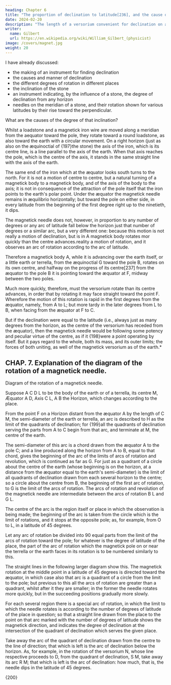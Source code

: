 ```yaml
---
heading: Chapter 6
title: "The proportion of declination to latitude[236], and the cause of it"
date: 2024-02-20
description: "The length of a versorium convenient for declination on a terrella"
writer:
  name: Gilbert
  url: https://en.wikipedia.org/wiki/William_Gilbert_(physicist)
image: /covers/magnet.jpg
weight: 20
---
```



I have already discussed:
- the making of an instrument for finding declination
- the causes and manner of declination
- the different degrees of rotation in different places
- the inclination of the stone
- an instrument indicating, by the influence of a stone, the degree of declination from any horizon 
- needles on the meridian of a stone, and their rotation shown for various latitudes by their rise toward the perpendicular. 


What are the causes of the degree of that inclination?

Whilst a loadstone and a magnetick iron wire are moved along a meridian from the aequator toward the pole, they rotate toward a round loadstone, as also toward the earth with a circular movement. On a right horizon (just as also on the æquinoctial of {197}the stone) the axis of the iron, which is its centre line, is a line parallel to the axis of the earth. When that axis reaches the pole, which is the centre of the axis, it stands in the same straight line with the axis of the earth. 

The same end of the iron which at the æquator looks south turns to the north. For it is not a motion of centre to centre, but a natural turning of a magnetick body to a magnetick body, and of the axis of the body to the axis; it is not in consequence of the attraction of the pole itself that the iron points to the earth's polar point. Under the æquator the magnetick needle remains in æquilibrio horizontally; but toward the pole on either side, in every latitude from the beginning of the first degree right up to the ninetieth, it dips. 

The magnetick needle does not, however, in proportion to any number of degrees or any arc of latitude fall below the horizon just that number of degrees or a similar arc, but a very different one: because this motion is not really a motion of declination, but is in A magnetick body rotates mor quickly than the centre advances.reality a motion of rotation, and it observes an arc of rotation according to the arc of latitude. 

Therefore a magnetick body A, while it is advancing over the earth itself, or a little earth or terrella, from the æquinoctial G toward the pole B, rotates on its own centre, and halfway on the progress of its centre[237] from the æquator to the pole B it is pointing toward the æquator at F, midway between the two poles. 

Much more quickly, therefore, must the versorium rotate than its centre advances, in order that by rotating it may face straight toward the point F. Wherefore the motion of this rotation is rapid in the first degrees from the æquator, namely, from A to L; but more tardy in the later degrees from L to B, when facing from the æquator at F to C. 

But if the declination were equal to the latitude (i.e., always just as many degrees from the horizon, as the centre of the versorium has receded from the æquator), then the magnetick needle would be following some potency and peculiar virtue of the centre, as if it {198}were a point operating by itself. But it pays regard to the whole, both its mass, and its outer limits; the forces of both uniting, as well of the magnetick versorium as of the earth.*



## CHAP. 7. Explanation of the diagram of the rotation of a magnetick needle.

Diagram of the rotation of a magnetick needle.

Suppose A C D L to be the body of the earth or of a terrella, its centre M, Æquator A D, Axis C L, A B the Horizon, which changes according to the place. 

From the point F on a Horizon distant from the æquator A by the length of C M, the semi-diameter of the earth or terrella, an arc is described to H as the limit of the quadrants of declination; for {199}all the quadrants of declination serving the parts from A to C begin from that arc, and terminate at M, the centre of the earth. 

The semi-diameter of this arc is a chord drawn from the æquator A to the pole C; and a line produced along the horizon from A to B, equal to that chord, gives the beginning of the arc of the limits of arcs of rotation and revolution, which is continued as far as G. For just as a quadrant of a circle about the centre of the earth (whose beginning is on the horizon, at a distance from the æquator equal to the earth's semi-diameter) is the limit of all quadrants of declination drawn from each several horizon to the centre; so a circle about the centre from B, the beginning of the first arc of rotation, to G is the limit of the arcs of rotation. The arcs of rotation and revolution of the magnetick needle are intermediate between the arcs of rotation B L and G L. 

The centre of the arc is the region itself or place in which the observation is being made; the beginning of the arc is taken from the circle which is the limit of rotations, and it stops at the opposite pole; as, for example, from O to L, in a latitude of 45 degrees. 

Let any arc of rotation be divided into 90 equal parts from the limit of the arcs of rotation toward the pole; for whatever is the degree of latitude of the place, the part of the arc of rotation which the magnetick pole on or near the terrella or the earth faces in its rotation is to be numbered similarly to this. 

The straight lines in the following larger diagram show this. The magnetick rotation at the middle point in a latitude of 45 degrees is directed toward the æquator, in which case also that arc is a quadrant of a circle from the limit to the pole; but previous to this all the arcs of rotation are greater than a quadrant, whilst after it they are smaller; in the former the needle rotates more quickly, but in the succeeding positions gradually more slowly. 

For each several region there is a special arc of rotation, in which the limit to which the needle rotates is according to the number of degrees of latitude of the place in question; so that a straight line drawn from the place to the point on that arc marked with the number of degrees of latitude shows the magnetick direction, and indicates the degree of declination at the intersection of the quadrant of declination which serves the given place. 

Take away the arc of the quadrant of declination drawn from the centre to the line of direction; that which is left is the arc of declination below the horizon. As, for example, in the rotation of the versorium N, whose line respective proceeds to D, from the quadrant of declination, S M, take away its arc R M; that which is left is the arc of declination: how much, that is, the needle dips in the latitude of 45 degrees.



{200}

